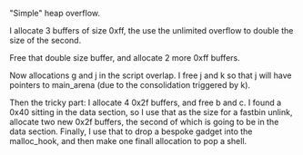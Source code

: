 "Simple" heap overflow.

I allocate 3 buffers of size 0xff, the use the unlimited overflow to double the size of the second.

Free that double size buffer, and allocate 2 more 0xff buffers.

Now allocations g and j in the script overlap. I free j and k so that j will have pointers to main_arena (due to the consolidation triggered by k).

Then the tricky part: I allocate 4 0x2f buffers, and free b and c. I found a 0x40 sitting in the data section, so I use that as the size for a fastbin unlink, allocate two new 0x2f buffers, the second of which is going to be in the data section. Finally, I use that to drop a bespoke gadget into the malloc_hook, and then make one finall allocation to pop a shell.
